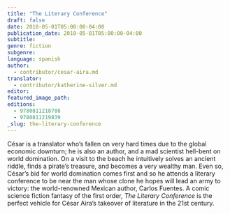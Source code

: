 ```yaml
---
title: "The Literary Conference"
draft: false
date: 2010-05-01T05:00:00-04:00
publication_date: 2010-05-01T05:00:00-04:00
subtitle:
genre: fiction
subgenre:
language: spanish
author:
  - contributor/cesar-aira.md
translator:
  - contributor/katherine-silver.md
editor:
featured_image_path:
editions:
  - 9780811218788
  - 9780811219839
_slug: the-literary-conference
---
```


César is a translator who’s fallen on very hard times due to the global economic downturn; he is also an author, and a mad scientist hell-bent on world domination. On a visit to the beach he intuitively solves an ancient riddle, finds a pirate’s treasure, and becomes a very wealthy man. Even so, César’s bid for world domination comes first and so he attends a literary conference to be near the man whose clone he hopes will lead an army to victory: the world-renowned Mexican author, Carlos Fuentes. A comic science fiction fantasy of the first order, _The Literary Conference_ is the perfect vehicle for César Aira’s takeover of literature in the 21st century.

